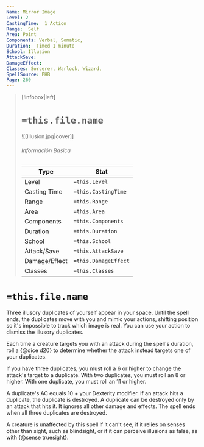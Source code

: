 ```yaml
---
Name: Mirror Image
Level: 2
CastingTime:  1 Action 
Range:  Self
Area: Point
Components: Verbal, Somatic, 
Duration:  Timed 1 minute
School: Illusion
AttackSave: 
DamageEffect: 
Classes: Sorcerer, Warlock, Wizard, 
SpellSource: PHB
Page: 260
---
```


>[!infobox|left]
># `=this.file.name`
>![[Illusion.jpg|cover]]
> ###### Información Basica
> Type |  Stat |
> ---|---|
> Level | `=this.Level` |
> Casting Time | `=this.CastingTime` |
> Range | `=this.Range` |
> Area | `=this.Area` |
> Components | `=this.Components` |
> Duration | `=this.Duration` |
> School | `=this.School` |
> Attack/Save | `=this.AttackSave` |
> Damage/Effect | `=this.DamageEffect` |
> Classes | `=this.Classes` |

# `=this.file.name`
Three illusory duplicates of yourself appear in your space. Until the spell ends, the duplicates move with you and mimic your actions, shifting position so it&#x27;s impossible to track which image is real. You can use your action to dismiss the illusory duplicates.

Each time a creature targets you with an attack during the spell&#x27;s duration, roll a {@dice d20} to determine whether the attack instead targets one of your duplicates.

If you have three duplicates, you must roll a 6 or higher to change the attack&#x27;s target to a duplicate. With two duplicates, you must roll an 8 or higher. With one duplicate, you must roll an 11 or higher.

A duplicate&#x27;s AC equals 10 + your Dexterity modifier. If an attack hits a duplicate, the duplicate is destroyed. A duplicate can be destroyed only by an attack that hits it. It ignores all other damage and effects. The spell ends when all three duplicates are destroyed.

A creature is unaffected by this spell if it can&#x27;t see, if it relies on senses other than sight, such as blindsight, or if it can perceive illusions as false, as with {@sense truesight}.



 


 


 


 


 


